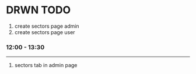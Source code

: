 # DRWN TODO

1. create sectors page admin
2. create sectors page user

### 12:00 - 13:30
---
1. sectors tab in admin page